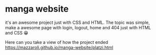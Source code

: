 # manga website
it's an awesome project just with CSS and HTML. 
The topic was simple, make a awesome page with login, logout, home and 404 just with HTML and CSS 😁

Here can you take a view of how the project ended https://mazzaroli.github.io/manga-website/platzi.html
